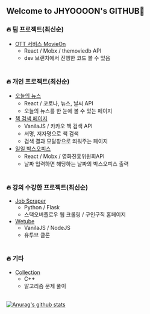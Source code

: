 ## Welcome to JHYOOOON's GITHUB👋

### <strong>🔥 팀 프로젝트(최신순)</strong>

- [OTT 서비스 MovieOn](https://github.com/kwonhyoju/OTT/tree/dev)
  - React / Mobx / themoviedb API
  - dev 브랜치에서 진행한 코드 볼 수 있음
    <br/><br/>

### <strong>🔥 개인 프로젝트(최신순)</strong>

- [오늘의 뉴스](https://github.com/JHYOOOOON/TodayNews)
  - React / 코로나, 뉴스, 날씨 API
  - 오늘의 뉴스를 한 눈에 볼 수 있는 페이지
- [책 검색 페이지](https://github.com/JHYOOOOON/searchBook)
  - VanilaJS / 카카오 책 검색 API
  - 서명, 저자명으로 책 검색
  - 검색 결과 모달창으로 띄워주는 페이지
- [일일 박스오피스](https://github.com/JHYOOOOON/dailyBoxOffice)
  - React / Mobx / 영화진흥위원회API
  - 날짜 입력하면 해당하는 날짜의 박스오피스 출력
    <br/><br/>

### <strong>🔥 강의 수강한 프로젝트(최신순)</strong>

- [Job Scraper](https://github.com/JHYOOOOON/Job-Scraper)
  - Python / Flask
  - 스택오버플로우 웹 크롤링 / 구인구직 홈페이지
- [Wetube](https://github.com/JHYOOOOON/Wetube)
  - VanilaJS / NodeJS
  - 유투브 클론
    <br/><br/>

### <strong>🔥 기타</strong>

- [Collection](https://github.com/JHYOOOOON/Collection)
  - C++
  - 알고리즘 문제 풀이
    <br/><br/>

[![Anurag's github stats](https://github-readme-stats.vercel.app/api?username=JHYOOOOON)](https://github.com/anuraghazra/github-readme-stats)

